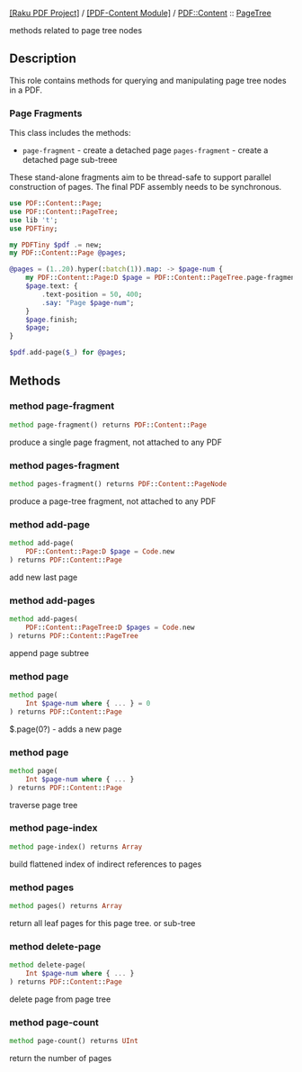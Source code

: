 [[Raku PDF Project]](https://pdf-raku.github.io)
 / [[PDF-Content Module]](https://pdf-raku.github.io/PDF-Content-raku)
 / [PDF::Content](https://pdf-raku.github.io/PDF-Content-raku/PDF/Content)
 :: [PageTree](https://pdf-raku.github.io/PDF-Content-raku/PDF/Content/PageTree)



methods related to page tree nodes

Description
-----------

This role contains methods for querying and manipulating page tree nodes in a PDF.

### Page Fragments

This class includes the methods:

  * `page-fragment` - create a detached page `pages-fragment` - create a detached page sub-treee

These stand-alone fragments aim to be thread-safe to support parallel construction of pages. The final PDF assembly needs to be synchronous.

```raku
use PDF::Content::Page;
use PDF::Content::PageTree;
use lib 't';
use PDFTiny;

my PDFTiny $pdf .= new;
my PDF::Content::Page @pages;

@pages = (1..20).hyper(:batch(1)).map: -> $page-num {
    my PDF::Content::Page:D $page = PDF::Content::PageTree.page-fragment;
    $page.text: {
        .text-position = 50, 400;
        .say: "Page $page-num";
    }
    $page.finish;
    $page;
}

$pdf.add-page($_) for @pages;
```

Methods
-------

### method page-fragment

```raku
method page-fragment() returns PDF::Content::Page
```

produce a single page fragment, not attached to any PDF

### method pages-fragment

```raku
method pages-fragment() returns PDF::Content::PageNode
```

produce a page-tree fragment, not attached to any PDF

### method add-page

```raku
method add-page(
    PDF::Content::Page:D $page = Code.new
) returns PDF::Content::Page
```

add new last page

### method add-pages

```raku
method add-pages(
    PDF::Content::PageTree:D $pages = Code.new
) returns PDF::Content::PageTree
```

append page subtree

### method page

```raku
method page(
    Int $page-num where { ... } = 0
) returns PDF::Content::Page
```

$.page(0?) - adds a new page

### method page

```raku
method page(
    Int $page-num where { ... }
) returns PDF::Content::Page
```

traverse page tree

### method page-index

```raku
method page-index() returns Array
```

build flattened index of indirect references to pages

### method pages

```raku
method pages() returns Array
```

return all leaf pages for this page tree. or sub-tree

### method delete-page

```raku
method delete-page(
    Int $page-num where { ... }
) returns PDF::Content::Page
```

delete page from page tree

### method page-count

```raku
method page-count() returns UInt
```

return the number of pages

